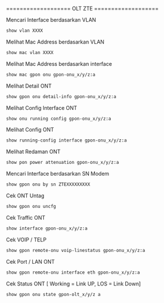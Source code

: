 =================== OLT ZTE ===================

Mencari Interface berdasarkan VLAN 
```bash
show vlan XXXX
```

Melihat Mac Address berdasarkan VLAN
````bash
show mac vlan XXXX
````

Melihat Mac Address berdasarkan interface 
````bash
show mac gpon onu gpon-onu_x/y/z:a
````

Melihat Detail ONT
```bash
show gpon onu detail-info gpon-onu_x/y/z:a
```

Melihat Config Interface ONT
```bash
show onu running config gpon-onu_x/y/z:a
```

Melihat Config ONT
````bash
show running-config interface gpon-onu_x/y/z:a
````

Melihat Redaman ONT
````bash
show pon power attenuation gpon-onu_x/y/z:a
````

Mencari Interface berdasarkan SN Modem
````bash
show gpon onu by sn ZTEXXXXXXXXX
````

Cek ONT Untag
````bash
show gpon onu uncfg
````

Cek Traffic ONT
````bash
show interface gpon-onu_x/y/z:a
````

Cek VOIP / TELP
````bash
show gpon remote-onu voip-linestatus gpon-onu_x/y/z:a
````

Cek Port / LAN ONT
````bash
show gpon remote-onu interface eth gpon-onu_x/y/z:a
````

Cek Status ONT [ Working = Link UP, LOS = Link Down]
````bash
show gpon onu state gpon-olt_x/y/z a
````